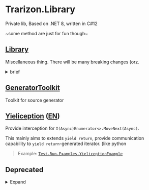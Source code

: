 # Trarizon.Library

Private lib, Based on .NET 8, written in C#12

~some method are just for fun though~

## [Library](./Trarizon.Library/README.md)

Miscellaneous thing. There will be many breaking changes (orz.

<details>
<summary>brief</summary>

- CodeAnalysis
	- `FriendAttribute`: on behalf of `friend` in c++
- Monads: `Optional<T>`, `Result<T, TError>`, `Either<TLeft, TRight>`
- Collections:
	- Queries: More Linq-like methods for `IEnumerable<>`, `IList<>`, `IReadOnlyList<>`
	- Extensions: more extensions for BCL collection types.
	- AllocOpt: Rewrite BCL basic collection types in `struct`, designed for one-time use in method 
- Extensions: miscellaneous extensions for BCL types

</details>

## [GeneratorToolkit](./Trarizon.Library.GeneratorToolkit/README.md)

Toolkit for source generator

## [Yieliception](./Trarizon.Yieliception/README.md) ([EN](./Trarizon.Yieliception/README.en.md))

Provide interception for `I(Async)Enumerator<>.MoveNext(Async)`. 

This mainly aims to extends `yield return`, provide communication capability to
`yield return`-generated iterator. (like python

> Example: [`Test.Run.Examples.YieliceptionExample`](./Trarizon.Test.Run/Examples/YieliceptionExample.cs)

## Deprecated

<details>
<summary>Expand</summary>

### TextCommanding

> Use [`Trarizon.TextCommand`](https://github.com/Trarizon/Trarizon.TextCommand) instead
> 
> Original project in [this branch](https://github.com/Trarizon/Trarizon.Library/tree/archive_textcommanding/Trarizon.TextCommanding)

Parse text input command(CLI like).

</details>